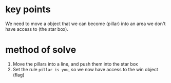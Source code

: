 # key points
We need to move a object that we can become (pillar) into an area we don't have access to (the star box).
# method of solve
1) Move the pillars into a line, and push them into the star box
2) Set the rule `pillar is you`, so we now have access to the win object (flag)
